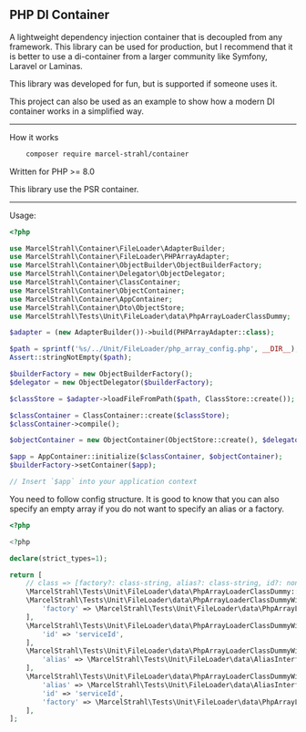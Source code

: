 PHP DI Container
----------------

A lightweight dependency injection container that is decoupled from any framework.
This library can be used for production, but I recommend that it is better to use a di-container from a larger community like Symfony, Laravel or Laminas.

This library was developed for fun, but is supported if someone uses it.

This project can also be used as an example to show how a modern DI container works in a simplified way.

---------------

How it works

```bash
    composer require marcel-strahl/container
```

Written for PHP >= 8.0

This library use the PSR container.

--------------

Usage:

```php
<?php

use MarcelStrahl\Container\FileLoader\AdapterBuilder;
use MarcelStrahl\Container\FileLoader\PHPArrayAdapter;
use MarcelStrahl\Container\ObjectBuilder\ObjectBuilderFactory;
use MarcelStrahl\Container\Delegator\ObjectDelegator;
use MarcelStrahl\Container\ClassContainer;
use MarcelStrahl\Container\ObjectContainer;
use MarcelStrahl\Container\AppContainer;
use MarcelStrahl\Container\Dto\ObjectStore;
use MarcelStrahl\Tests\Unit\FileLoader\data\PhpArrayLoaderClassDummy;

$adapter = (new AdapterBuilder())->build(PHPArrayAdapter::class);

$path = sprintf('%s/../Unit/FileLoader/php_array_config.php', __DIR__);
Assert::stringNotEmpty($path);

$builderFactory = new ObjectBuilderFactory();
$delegator = new ObjectDelegator($builderFactory);

$classStore = $adapter->loadFileFromPath($path, ClassStore::create());

$classContainer = ClassContainer::create($classStore);
$classContainer->compile();

$objectContainer = new ObjectContainer(ObjectStore::create(), $delegator);

$app = AppContainer::initialize($classContainer, $objectContainer);
$builderFactory->setContainer($app);

// Insert `$app` into your application context
```

You need to follow config structure. It is good to know that you can also specify an empty array 
if you do not want to specify an alias or a factory.

```php
<?php

<?php

declare(strict_types=1);

return [
    // class => [factory?: class-string, alias?: class-string, id?: non-empty-string]
    \MarcelStrahl\Tests\Unit\FileLoader\data\PhpArrayLoaderClassDummy::class => [],
    \MarcelStrahl\Tests\Unit\FileLoader\data\PhpArrayLoaderClassDummyWithFactory::class => [
        'factory' => \MarcelStrahl\Tests\Unit\FileLoader\data\PhpArrayLoaderClassDummyWithFactory\Factory::class,
    ],
    \MarcelStrahl\Tests\Unit\FileLoader\data\PhpArrayLoaderClassDummyWithServiceId::class => [
        'id' => 'serviceId',
    ],
    \MarcelStrahl\Tests\Unit\FileLoader\data\PhpArrayLoaderClassDummyWithAlias::class => [
        'alias' => \MarcelStrahl\Tests\Unit\FileLoader\data\AliasInterface::class,
    ],
    \MarcelStrahl\Tests\Unit\FileLoader\data\PhpArrayLoaderClassDummyWithFactory::class => [
        'alias' => \MarcelStrahl\Tests\Unit\FileLoader\data\AliasInterface::class,
        'id' => 'serviceId',
        'factory' => \MarcelStrahl\Tests\Unit\FileLoader\data\PhpArrayLoaderClassDummyWithFactory\Factory::class,
    ],
];
```

